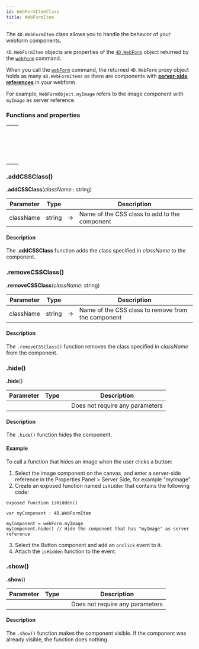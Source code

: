 ```yaml
---
id: WebFormItemClass
title: WebFormItem
---
```



The `4D.WebFormItem` class allows you to handle the behavior of your webform components.

`4D.WebFormItem` objects are properties of the [`4D.WebForm`](WebFormClass) object returned by the [`webForm`](commands/webForm) command. 

When you call the [`webForm`](./commands/webForm) command, the returned `4D.WebForm` proxy object holds as many `4D.WebFormItems` as there are components with [**server-side references**](../studio/pageLoaders/pageLoaderOverview.md#server-side) in your webform.

For example, `WebFormObject.myImage` refers to the image component with `myImage` as server reference.




### Functions and properties

||
|---|
|[<!-- INCLUDE #WebFormItemClass.addCSSClass().Syntax -->](#addcssclass)&nbsp;&nbsp;&nbsp;&nbsp;<!-- INCLUDE #WebFormItemClass.addCSSClass().Summary -->|
|[<!-- INCLUDE #WebFormItemClass.hide().Syntax -->](#hide)&nbsp;&nbsp;&nbsp;&nbsp;<!-- INCLUDE #WebFormItemClass.hide().Summary -->|
|[<!-- INCLUDE #WebFormItemClass.removeCSSClass().Syntax -->](#removecssclass)&nbsp;&nbsp;&nbsp;&nbsp;<!-- INCLUDE #WebFormItemClass.removeCSSClass().Summary -->|
|[<!-- INCLUDE #WebFormItemClass.show().Syntax -->](#show)&nbsp;&nbsp;&nbsp;&nbsp;<!-- INCLUDE #WebFormItemClass.show().Summary -->|



### .addCSSClass()

<!-- REF #WebFormItemClass.addCSSClass().Syntax -->
**.addCSSClass**(*className* : string)<!-- END REF -->

<!-- REF #WebFormItemClass.addCSSClass().Params -->
|Parameter|Type||Description|
|---------|--- |:---:|------|
|className|string|&#8594;|Name of the CSS class to add to the component|
<!-- END REF -->

#### Description

The **.addCSSClass** function <!-- REF #WebFormItemClass.addCSSClass().Summary -->adds the class specified in *className* to the component<!-- END REF -->.



### .removeCSSClass()


<!-- REF #WebFormItemClass.removeCSSClass().Syntax -->
**.removeCSSClass**(*className*: string)<!-- END REF -->

<!-- REF #WebFormItemClass.removeCSSClass().Params -->
|Parameter|Type||Description|
|---------|--- |:---:|------|
|className|string|&#8594;|Name of the CSS class to remove from the component|
<!-- END REF -->

#### Description

The `.removeCSSClass()` function <!-- REF #WebFormItemClass.removeCSSClass().Summary -->removes the class specified in *className* from the component<!-- END REF -->.



### .hide()

<!-- REF #WebFormItemClass.hide().Syntax -->
**.hide**()<!-- END REF -->

<!-- REF #WebFormItemClass.hide().Params -->
|Parameter|Type||Description|
|---------|--- |:---:|------|
||||Does not require any parameters|
<!-- END REF -->


#### Description

The `.hide()` function <!-- REF #WebFormItemClass.hide().Summary -->hides the component<!-- END REF -->.

#### Example

To call a function that hides an image when the user clicks a button: 

1. Select the image component on the canvas, and enter a server-side reference in the Properties Panel > Server Side, for example "myImage".
2. Create an exposed function named `isHidden` that contains the following code:

```qs 
exposed function isHidden()

var myComponent : 4D.WebFormItem

myComponent = webForm.myImage
myComponent.hide() // Hide the component that has "myImage" as server reference 
```

3. Select the Button component and add an `onclick` event to it.
4. Attach the `isHidden` function to the event.


### .show()

<!-- REF #WebFormItemClass.show().Syntax -->
**.show**()<!-- END REF -->


<!-- REF #WebFormItemClass.show().Params -->
|Parameter|Type||Description|
|---------|--- |:---:|------|
||||Does not require any parameters|
<!-- END REF -->


#### Description

The `.show()` function <!-- REF #WebFormItemClass.show().Summary -->makes the component visible<!-- END REF -->. If the component was already visible, the function does nothing.




